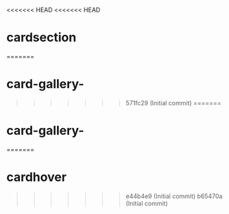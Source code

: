 <<<<<<< HEAD
<<<<<<< HEAD
# cardsection
=======
# card-gallery-
>>>>>>> 571fc29 (Initial commit)
=======
# card-gallery-
=======
# cardhover
>>>>>>> e44b4e9 (Initial commit)
>>>>>>> b65470a (Initial commit)
